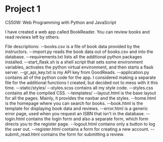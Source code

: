 # Project 1

CS50W: Web Programming with Python and JavaScript

I have created a web app called BookReader. You can review books and read reviews left by others.

File descriptions:
--books.csv is a file of book data provided by the instructors.
--import.py reads the book data out of books.csv and into the database.
--requirements.txt lists all the additional python packages installed.
--start_flask.sh is a shell script that sets some environment variables, activates the python virtual environment, and then starts a flask server.
--gr_api_key.txt is my API key from GoodReads.
--application.py contains all of the python code for the app. I considered making a separate file for the additional functions I created, but decided not to mess with it this time.
--static/styles/
  --styles.scss contains all my style code.
  --styles.css contains all the compiled CSS.
--templates/
  --layout.html is the base layout for all the pages. Mainly, it provides the navbar and the styles.
  --home.html is the homepage where you can search for books.
  --book.html is the template for displaying book data and reviews.
  --error.html is a generic error page, used when you request an ISBN that isn't in the database.
  --login.html contains the login form and also a separate form, which form directs you to the register page.
  --logout.html contains only a button to log the user out.
  --register.html contains a form for creating a new account.
  --submit_read.html contains the form for submitting a review.